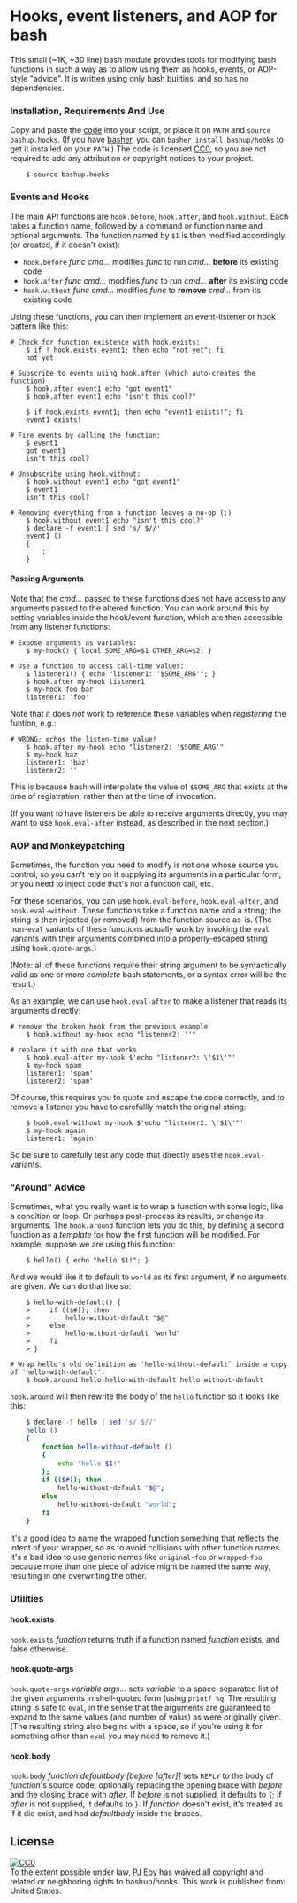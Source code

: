 # Hooks, event listeners, and AOP for bash

This small (~1K, ~30 line) bash module provides tools for modifying bash functions in such a way as to allow using them as hooks, events, or AOP-style "advice".  It is written using only bash builtins, and so has no dependencies.

### Installation, Requirements And Use

Copy and paste the [code](bashup.hooks) into your script, or place it on `PATH` and `source bashup.hooks`.  (If you have [basher](https://github.com/basherpm/basher), you can `basher install bashup/hooks` to get it installed on your `PATH`.)  The code is licensed [CC0](http://creativecommons.org/publicdomain/zero/1.0/), so you are not required to add any attribution or copyright notices to your project.

```shell
    $ source bashup.hooks
```

### Events and Hooks

The main API functions are `hook.before`, `hook.after`, and `hook.without`.  Each takes a function name, followed by a command or function name and optional arguments.  The function named by `$1` is then modified accordingly (or created, if it doesn't exist):

* `hook.before` *func cmd...* modifies *func* to run *cmd...* **before** its existing code
* `hook.after` *func cmd...* modifies *func* to run *cmd...* **after** its existing code
* `hook.without` *func cmd...* modifies *func* to **remove** *cmd...* from its existing code

Using these functions, you can then implement an event-listener or hook pattern like this:

```shell
# Check for function existence with hook.exists:
    $ if ! hook.exists event1; then echo "not yet"; fi
    not yet

# Subscribe to events using hook.after (which auto-creates the function)
    $ hook.after event1 echo "got event1"
    $ hook.after event1 echo "isn't this cool?"

    $ if hook.exists event1; then echo "event1 exists!"; fi
    event1 exists!

# Fire events by calling the function:
    $ event1
    got event1
    isn't this cool?

# Unsubscribe using hook.without:
    $ hook.without event1 echo "got event1"
    $ event1
    isn't this cool?

# Removing everything from a function leaves a no-op (:)
    $ hook.without event1 echo "isn't this cool?"
    $ declare -f event1 | sed 's/ $//'
    event1 ()
    {
        :
    }
```

#### Passing Arguments

Note that the *cmd...* passed to these functions does not have access to any arguments passed to the altered function.  You can work around this by setting variables inside the hook/event function, which are then accessible from any listener functions:

```shell
# Expose arguments as variables:
    $ my-hook() { local SOME_ARG=$1 OTHER_ARG=$2; }

# Use a function to access call-time values:
    $ listener1() { echo "listener1: '$SOME_ARG'"; }
    $ hook.after my-hook listener1
    $ my-hook foo bar
    listener1: 'foo'
```

Note that it does *not* work to reference these variables when *registering* the funtion, e.g.:

```shell
# WRONG; echos the listen-time value!
    $ hook.after my-hook echo "listener2: '$SOME_ARG'"
    $ my-hook baz
    listener1: 'baz'
    listener2: ''
```

This is because bash will interpolate the value of `$SOME_ARG` that exists at the time of registration, rather than at the time of invocation.

(If you want to have listeners be able to receive arguments directly, you may want to use `hook.eval-after` instead, as described in the next section.)

### AOP and Monkeypatching

Sometimes, the function you need to modify is not one whose source you control, so you can't rely on it supplying its arguments in a particular form, or you need to inject code that's not a function call, etc.

For these scenarios, you can use `hook.eval-before`, `hook.eval-after`, and `hook.eval-without`.  These functions take a function name and a string; the string is then injected (or removed) from the function source as-is.  (The non-`eval` variants of these functions actually work by invoking the `eval` variants with their arguments combined into a properly-escaped string using `hook.quote-args`.)

(Note: all of these functions require their string argument to be syntactically valid as one or more *complete* bash statements, or a syntax error will be the result.)

As an example, we can use `hook.eval-after` to make a listener that reads its arguments directly:

```shell
# remove the broken hook from the previous example
    $ hook.without my-hook echo "listener2: ''"

# replace it with one that works
    $ hook.eval-after my-hook $'echo "listener2: \'$1\'"'
    $ my-hook spam
    listener1: 'spam'
    listener2: 'spam'
```
Of course, this requires you to quote and escape the code correctly, and to remove a listener you have to carefullly match the original string:

```shell
    $ hook.eval-without my-hook $'echo "listener2: \'$1\'"'
    $ my-hook again
    listener1: 'again'
```

So be sure to carefully test any code that directly uses the `hook.eval-` variants.

### "Around" Advice

Sometimes, what you really want is to wrap a function with some logic, like a condition or loop.  Or perhaps post-process its results, or change its arguments. The  `hook.around` function lets you do this, by defining a second function as a *template* for how the first function will be modified.  For example, suppose we are using this function:

```shell
    $ hello() { echo "hello $1!"; }
```

And we would like it to default to `world` as its first argument, if no arguments are given.  We can do that like so:

```shell
    $ hello-with-default() {
    >     if (($#)); then
    >         hello-without-default "$@"
    >     else
    >         hello-without-default "world"
    >     fi
    > }

# Wrap hello's old definition as 'hello-without-default` inside a copy of 'hello-with-default':
    $ hook.around hello hello-with-default hello-without-default
```

`hook.around` will then rewrite the body of the `hello` function so it looks like this:

```bash
    $ declare -f hello | sed 's/ $//'
    hello ()
    {
        function hello-without-default ()
        {
            echo "hello $1!"
        };
        if (($#)); then
            hello-without-default "$@";
        else
            hello-without-default "world";
        fi
    }
```

It's a good idea to name the wrapped function something that reflects the intent of your wrapper, so as to avoid collisions with other function names.  It's a bad idea to use generic names like `original-foo` or `wrapped-foo`, because more than one piece of advice might be named the same way, resulting in one overwriting the other.

### Utilities

#### hook.exists

`hook.exists` *function* returns truth if a function named *function* exists, and false otherwise.

#### hook.quote-args

`hook.quote-args` *variable args...* sets *variable* to a space-separated list of the given arguments in shell-quoted form (using `printf %q`.  The resulting string is safe to `eval`, in the sense that the arguments are guaranteed to expand to the same values (and number of valus) as were originally given.  (The resulting string also begins with a space, so if you're using it for something other than `eval` you may need to remove it.)

#### hook.body

`hook.body` *function defaultbody [before [after]]* sets `REPLY` to the body of *function*'s source code, optionally replacing the opening brace with *before* and the closing brace with *after*.  If *before* is not supplied, it defaults to `{`; if *after* is not supplied, it defaults to `}`.  If *function* doesn't exist, it's treated as if it did exist, and had *defaultbody* inside the braces.

## License

<p xmlns:dct="http://purl.org/dc/terms/" xmlns:vcard="http://www.w3.org/2001/vcard-rdf/3.0#">
  <a rel="license" href="http://creativecommons.org/publicdomain/zero/1.0/"><img src="https://licensebuttons.net/p/zero/1.0/80x15.png" style="border-style: none;" alt="CC0" /></a><br />
  To the extent possible under law, <a rel="dct:publisher" href="https://github.com/pjeby"><span property="dct:title">PJ Eby</span></a>
  has waived all copyright and related or neighboring rights to <span property="dct:title">bashup/hooks</span>.
This work is published from: <span property="vcard:Country" datatype="dct:ISO3166" content="US" about="https://github.com/bashup/realpaths">United States</span>.
</p>